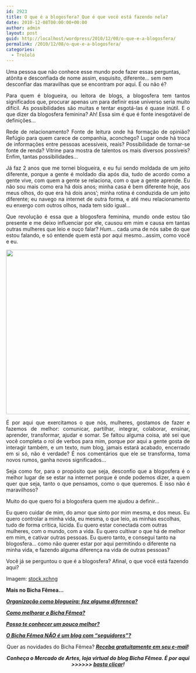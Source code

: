 ```yaml
---
id: 2923
title: O que é a blogosfera? Que é que você está fazendo nela?
date: 2010-12-08T00:00:00+00:00
author: admin
layout: post
guid: http://localhost/wordpress/2010/12/08/o-que-e-a-blogosfera/
permalink: /2010/12/08/o-que-e-a-blogosfera/
categories:
  - Trololó
---
```

Uma pessoa que não conhece esse mundo pode fazer essas perguntas, atônita e desconfiada de nome assim, esquisito, diferente… sem nem desconfiar das maravilhas que se encontram por aqui. É ou não é?

<p style="text-align: justify;">
  Para quem é blogueira, ou leitora de blogs, a blogosfera tem tantos significados que, procurar apenas um para definir esse universo seria muito difícil. As possibilidades são muitas e tentar esgotá-las é quase inútil. E o que dizer da blogosfera feminina? Ah! Essa sim é que é fonte inesgotável de definições…<!--more-->
</p>

<p style="text-align: justify;">
  Rede de relacionamento? Fonte de leitura onde há formação de opinião? Refúgio para quem carece de companhia, aconchego? Lugar onde há troca de informações entre pessoas acessíveis, reais? Possibilidade de tornar-se fonte de renda? Vitrine para mostra de talentos os mais diversos possíveis? Enfim, tantas possibilidades…
</p>

<p style="text-align: justify;">
  Já faz 2 anos que me tornei blogueira, e eu fui sendo moldada de um jeito diferente, porque a gente é moldado dia após dia, tudo de acordo como a gente vive, com quem a gente se relaciona, com o que a gente aprende. Eu não sou mais como era há dois anos; minha casa é bem diferente hoje, aos meus olhos, do que era há dois anos&#8217;; minha rotina é conduzida de um jeito diferente; eu navego na internet de outra forma, e até meu relacionamento eu enxergo com outros olhos, nada tem sido igual…
</p>

<p style="text-align: justify;">
  Que revolução é essa que a blogosfera feminina, mundo onde estou tão presente e me deixo influenciar por ele, causou em mim e causa em tantas outras mulheres que leio e ouço falar? <em>Hum</em>… cada uma de nós sabe do que estou falando, e só entende quem está por aqui mesmo…assim, como você e eu.
</p>

<p style="text-align: center;">
  <a href="http://www.trololodemulher.com.br/blog/wp-content/uploads/2010/12/blogosfera-1.jpg"><img class="alignnone size-full wp-image-5581" title="blogosfera 1" src="http://www.trololodemulher.com.br/blog/wp-content/uploads/2010/12/blogosfera-1.jpg" alt="" width="600" height="450" /></a>
</p>

<p style="text-align: justify;">
  É por aqui que exercitamos o que nós, mulheres, gostamos de fazer e fazemos de melhor: comunicar, partilhar, integrar, colaborar, ensinar, aprender, transformar, ajudar e somar. Se faltou alguma coisa, até sei que você completa o rol de verbos para mim, porque por aqui a gente gosta de interagir também, e um texto, num blog, jamais estará acabado, encerrado em si só, não é verdade? É nos comentários que ele se transforma, toma novos rumos, ganha novos significados…
</p>

<p style="text-align: justify;">
  Seja como for, para o propósito que seja, desconfio que a blogosfera é o melhor lugar de se estar na internet porque é onde podemos dizer, a quem quer que seja, tanto o que pensamos, como o que queremos. E isso não é maravilhoso?
</p>

<p style="text-align: justify;">
  Muito do que quero foi a blogosfera quem me ajudou a definir…
</p>

Eu quero cuidar de mim, do amor que sinto por mim mesma, e dos meus. Eu quero controlar a minha vida, eu mesma, o que leio, as minhas escolhas, tudo de forma crítica, lúcida. Eu quero estar conectada com outras mulheres, com o mundo, com a vida. Eu quero cultivar o que há de melhor em mim, e cativar outras pessoas. Eu quero tanto, e consegui tanto na blogosfera… como não querer estar por aqui permitindo o diferente na minha vida, e fazendo alguma diferença na vida de outras pessoas?

Você já se perguntou o que é a blogosfera? Afinal, o que você está fazendo aqui?

Imagem: <a href="http://www.sxc.hu/" target="_blank">stock.xchng</a>

**Mais no Bicha Fêmea&#8230;**

**_<a href="http://www.trololodemulher.com.br/2010/06/11/organizacao-blogosfera/" target="_self">Organização como blogueira: faz alguma diferença?</a>_**

**_<a href="http://www.trololodemulher.com.br/2010/11/03/como-melhorar-o-bicha-femea/" target="_self">Como melhorar o Bicha Fêmea?</a>_**

**_<a href="http://www.trololodemulher.com.br/2010/07/05/perfil-leitoras-bicha-femea/" target="_self">Posso te conhecer um pouco melhor?</a>_**

**_<a href="http://www.trololodemulher.com.br/2010/06/02/como-ser-seguidor/" target="_self">O Bicha Fêmea NÃO é um blog com &#8220;seguidores&#8221;?</a>_**

<p style="text-align: center;">
  Quer as novidades do Bicha Fêmea? <strong><em><a href="http://feedburner.google.com/fb/a/mailverify?uri=blogbichafemea&loc=pt_BR">Receba gratuitamente em seu e-mail</a></em></strong>!
</p>

<p style="text-align: center;">
  <strong><em>Conheça o Mercado de Artes, loja virtual do blog Bicha Fêmea. É por aqui >>>>>> </em><a href="http://www.trololodemulher.com.br/loja/"><em>basta clicar</em></a><em>!</em></strong>
</p>

<p style="text-align: center;">
  <strong><em> </em></strong>
</p>